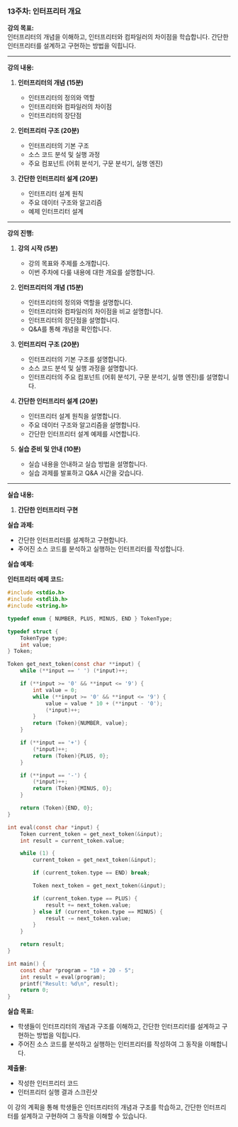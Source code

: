 ### 13주차: 인터프리터 개요

**강의 목표:**  
인터프리터의 개념을 이해하고, 인터프리터와 컴파일러의 차이점을 학습합니다. 간단한 인터프리터를 설계하고 구현하는 방법을 익힙니다.

---

**강의 내용:**

1. **인터프리터의 개념 (15분)**
   - 인터프리터의 정의와 역할
   - 인터프리터와 컴파일러의 차이점
   - 인터프리터의 장단점

2. **인터프리터 구조 (20분)**
   - 인터프리터의 기본 구조
   - 소스 코드 분석 및 실행 과정
   - 주요 컴포넌트 (어휘 분석기, 구문 분석기, 실행 엔진)

3. **간단한 인터프리터 설계 (20분)**
   - 인터프리터 설계 원칙
   - 주요 데이터 구조와 알고리즘
   - 예제 인터프리터 설계

---

**강의 진행:**

1. **강의 시작 (5분)**
   - 강의 목표와 주제를 소개합니다.
   - 이번 주차에 다룰 내용에 대한 개요를 설명합니다.

2. **인터프리터의 개념 (15분)**
   - 인터프리터의 정의와 역할을 설명합니다.
   - 인터프리터와 컴파일러의 차이점을 비교 설명합니다.
   - 인터프리터의 장단점을 설명합니다.
   - Q&A를 통해 개념을 확인합니다.

3. **인터프리터 구조 (20분)**
   - 인터프리터의 기본 구조를 설명합니다.
   - 소스 코드 분석 및 실행 과정을 설명합니다.
   - 인터프리터의 주요 컴포넌트 (어휘 분석기, 구문 분석기, 실행 엔진)를 설명합니다.

4. **간단한 인터프리터 설계 (20분)**
   - 인터프리터 설계 원칙을 설명합니다.
   - 주요 데이터 구조와 알고리즘을 설명합니다.
   - 간단한 인터프리터 설계 예제를 시연합니다.

5. **실습 준비 및 안내 (10분)**
   - 실습 내용을 안내하고 실습 방법을 설명합니다.
   - 실습 과제를 발표하고 Q&A 시간을 갖습니다.

---

**실습 내용:**

1. **간단한 인터프리터 구현**

**실습 과제:**
- 간단한 인터프리터를 설계하고 구현합니다.
- 주어진 소스 코드를 분석하고 실행하는 인터프리터를 작성합니다.

**실습 예제:**

**인터프리터 예제 코드:**

```c
#include <stdio.h>
#include <stdlib.h>
#include <string.h>

typedef enum { NUMBER, PLUS, MINUS, END } TokenType;

typedef struct {
    TokenType type;
    int value;
} Token;

Token get_next_token(const char **input) {
    while (**input == ' ') (*input)++;

    if (**input >= '0' && **input <= '9') {
        int value = 0;
        while (**input >= '0' && **input <= '9') {
            value = value * 10 + (**input - '0');
            (*input)++;
        }
        return (Token){NUMBER, value};
    }

    if (**input == '+') {
        (*input)++;
        return (Token){PLUS, 0};
    }

    if (**input == '-') {
        (*input)++;
        return (Token){MINUS, 0};
    }

    return (Token){END, 0};
}

int eval(const char *input) {
    Token current_token = get_next_token(&input);
    int result = current_token.value;

    while (1) {
        current_token = get_next_token(&input);

        if (current_token.type == END) break;

        Token next_token = get_next_token(&input);

        if (current_token.type == PLUS) {
            result += next_token.value;
        } else if (current_token.type == MINUS) {
            result -= next_token.value;
        }
    }

    return result;
}

int main() {
    const char *program = "10 + 20 - 5";
    int result = eval(program);
    printf("Result: %d\n", result);
    return 0;
}
```

**실습 목표:**
- 학생들이 인터프리터의 개념과 구조를 이해하고, 간단한 인터프리터를 설계하고 구현하는 방법을 익힙니다.
- 주어진 소스 코드를 분석하고 실행하는 인터프리터를 작성하여 그 동작을 이해합니다.

**제출물:**
- 작성한 인터프리터 코드
- 인터프리터 실행 결과 스크린샷

이 강의 계획을 통해 학생들은 인터프리터의 개념과 구조를 학습하고, 간단한 인터프리터를 설계하고 구현하여 그 동작을 이해할 수 있습니다.